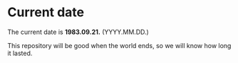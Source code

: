 # Current date

The current date is **1983.09.21.** (YYYY.MM.DD.)

This repository will be good when the world ends, so we will know how long it lasted.